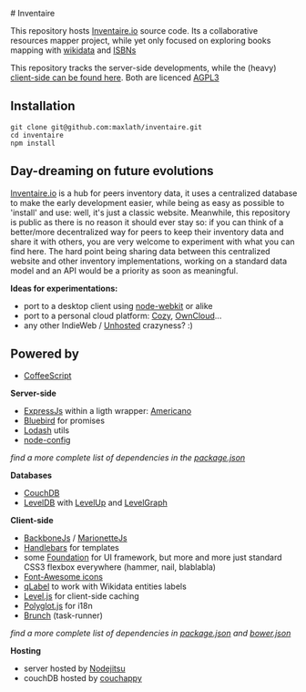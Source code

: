 # Inventaire

This repository hosts [Inventaire.io](https://inventaire.io) source code. Its a collaborative resources mapper project, while yet only focused on exploring books mapping with [wikidata](https://wikidata.org/) and [ISBNs](https://en.wikipedia.org/wiki/International_Standard_Book_Number)

This repository tracks the server-side developments, while the (heavy) [client-side can be found here](https://github.com/maxlath/inventaire-client).
Both are licenced [AGPL3](http://www.gnu.org/licenses/agpl-3.0.html)


## Installation

```
git clone git@github.com:maxlath/inventaire.git
cd inventaire
npm install
```

## Day-dreaming on future evolutions

[Inventaire.io](https://inventaire.io) is a hub for peers inventory data, it uses a centralized database to make the early development easier, while being as easy as possible to 'install' and use: well, it's just a classic website. Meanwhile, this repository is public as there is no reason it should ever stay so: if you can think of a better/more decentralized way for peers to keep their inventory data and share it with others, you are very welcome to experiment with what you can find here. The hard point being sharing data between this centralized website and other inventory implementations, working on a standard data model and an API would be a priority as soon as meaningful.

**Ideas for experimentations:**

- port to a desktop client using [node-webkit](https://github.com/rogerwang/node-webkit) or alike
- port to a personal cloud platform: [Cozy](http://cozy.io), [OwnCloud](http://owncloud.org/)...
- any other IndieWeb / [Unhosted](https://unhosted.org/) crazyness? :)

## Powered by

- [CoffeeScript](http://coffeescript.org/)

**Server-side**
- [ExpressJs](http://expressjs.com/) within a ligth wrapper: [Americano](https://github.com/cozy/americano)
- [Bluebird](https://github.com/petkaantonov/bluebird) for promises
- [Lodash](http://lodash.com/) utils
- [node-config](https://github.com/lorenwest/node-config)


*find a more complete list of dependencies in the [package.json](https://github.com/maxlath/inventaire/blob/dev/package.json)*

**Databases**
- [CouchDB](http://couchdb.apache.org/)
- [LevelDB](http://leveldb.org/) with [LevelUp](https://github.com/rvagg/node-levelup) and [LevelGraph](https://github.com/mcollina/levelgraph)

**Client-side**
- [BackboneJs](http://backbonejs.org/) / [MarionetteJs](http://marionettejs.com/)
- [Handlebars](http://handlebarsjs.com/) for templates
- some [Foundation](http://foundation.zurb.com/) for UI framework, but more and more just standard CSS3 flexbox everywhere (hammer, nail, blablabla)
- [Font-Awesome icons](http://fortawesome.github.io/Font-Awesome/icons/)
- [qLabel](https://github.com/googleknowledge/qlabel/) to work with Wikidata entities labels
- [Level.js](https://github.com/maxogden/level.js) for client-side caching
- [Polyglot.js](http://airbnb.github.io/polyglot.js/) for i18n
- [Brunch](http://brunch.io/) (task-runner)

*find a more complete list of dependencies in [package.json](https://github.com/maxlath/inventaire-client/blob/dev/package.json) and [bower.json](https://github.com/maxlath/inventaire-client/blob/dev/bower.json)*

**Hosting**
- server hosted by [Nodejitsu](http://opensource.nodejitsu.com/)
- couchDB hosted by [couchappy](http://couchappy.com/)
